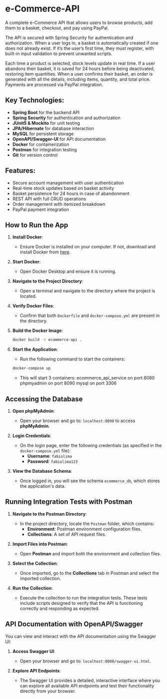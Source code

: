 # e-Commerce-API

A complete e-Commerce API that allows users to browse products, add them to a basket, checkout, and pay using PayPal.

The API is secured with Spring Security for authentication and authorization. When a user logs in, a basket is automatically created if one does not already exist.
If it’s the user’s first time, they must register, with built-in input validation to prevent unwanted scripts.

Each time a product is selected, stock levels update in real time. If a user abandons their basket, it is saved for 24 hours before being deactivated, restoring item quantities.
When a user confirms their basket, an order is generated with all the details, including items, quantity, and total price. Payments are processed via PayPal integration.

## Key Technologies:
- **Spring Boot** for the backend API
- **Spring Security** for authentication and authorization
- **JUnit5 & Mockito** for unit testing
- **JPA/Hibernate** for database interaction
- **MySQL** for persistent storage
- **OpenAPI/Swagger-UI** for API documentation
- **Docker** for containerization
- **Postman** for integration testing
- **Git** for version control

## Features:
- Secure account management with user authentication
- Real-time stock updates based on basket activity
- Basket persistence for 24 hours in case of abandonment
- REST API with full CRUD operations
- Order management with itemized breakdown
- PayPal payment integration

## How to Run the App

1. **Install Docker**:
   - Ensure Docker is installed on your computer. If not, download and install Docker from [here](https://www.docker.com/get-started).

2. **Start Docker**:
   - Open Docker Desktop and ensure it is running.

3. **Navigate to the Project Directory**:
   - Open a terminal and navigate to the directory where the project is located.

4. **Verify Docker Files**:
   - Confirm that both `Dockerfile` and `docker-compose.yml` are present in the directory.

5. **Build the Docker Image**:
   ```bash
   docker build -t ecommerce-api .
   ```
 
6. **Start the Application**:
   - Run the following command to start the containers:
   ```bash
   docker-compose up
   ```
   - This will start 3 containers:
      ecommerce_api_service on port 8080
      phpmyadmin on port 8090
      mysql on port 3306
    
## Accessing the Database

1. **Open phpMyAdmin**:
   - Open your browser and go to: `localhost:8090` to access **phpMyAdmin**.

2. **Login Credentials**:
   - On the login page, enter the following credentials (as specified in the `docker-compose.yml` file):
     - **Username**: `fabiolima`
     - **Password**: `fabiolima123`

3. **View the Database Schema**:
   - Once logged in, you will see the schema `ecommerce_db`, which stores the application's data.

## Running Integration Tests with Postman

1. **Navigate to the Postman Directory**:
   - In the project directory, locate the `Postman` folder, which contains:
     - **Environment**: Postman environment configuration files.
     - **Collections**: A set of API request files.

2. **Import Files into Postman**:
   - Open **Postman** and import both the environment and collection files.

3. **Select the Collection**:
   - Once imported, go to the **Collections** tab in Postman and select the imported collection.

4. **Run the Collection**:
   - Execute the collection to run the integration tests. These tests include scripts designed to verify that the API is functioning correctly and responding as expected.

## API Documentation with OpenAPI/Swagger

You can view and interact with the API documentation using the Swagger UI:

1. **Access Swagger UI**:
   - Open your browser and go to: `localhost:8080/swagger-ui.html`.

2. **Explore API Endpoints**:
   - The Swagger UI provides a detailed, interactive interface where you can explore all available API endpoints and test their functionality directly from your browser.
